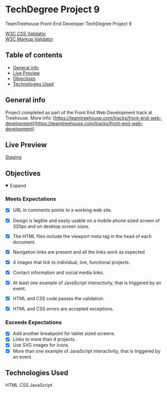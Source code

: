 # TechDegree Project 9

TeamTreehouse Front-End Developer TechDegree Project 9

[W3C CSS Validator](https://jigsaw.w3.org/css-validator/validator?uri=https%3A%2F%2Fdanpoynor.github.io%2Ftechdegree-project-09%2Fstyles.css&profile=css3svg&usermedium=all&warning=1&vextwarning=&lang=en)<br>
[W3C Markup Validator](https://validator.w3.org/nu/?doc=https%3A%2F%2Fdanpoynor.github.io%2Ftechdegree-project-09%2Findex.html)

## Table of contents

- [General info](#general-info)
- [Live Preview](#live-preview)
- [Objectives](#objectives)
- [Technologies Used](#technologies-used)

## General info

Project completed as part of the Front End Web Development track at Treehouse. More info: [https://teamtreehouse.com/tracks/front-end-web-development](https://teamtreehouse.com/tracks/front-end-web-development)

## Live Preview

[Staging](https://danpoynor.github.io/techdegree-project-09/)

## Objectives

<details open>
<summary>Expand</summary>

### Meets Expectations

- [x] URL in comments points to a working web site.
- [x] Design is legible and easily usable on a mobile phone sized screen of 320px and on desktop screen sizes.
- [x] The HTML files include the viewport meta tag in the head of each document.

- [x] Navigation links are present and all the links work as expected
- [x] 4 images that link to individual, live, functional projects.

- [x] Contact information and social media links.
- [x] At least one example of JavaScript interactivity, that is triggered by an event.

- [x] HTML and CSS code passes the validation.
- [x] HTML and CSS errors are accepted exceptions.

### Exceeds Expectations

- [x] Add another breakpoint for tablet sized screens.
- [x] Links to more than 4 projects.
- [x] Use SVG images for icons.
- [x] More than one example of JavaScript interactivity, that is triggered by an event.

## Technologies Used

HTML
CSS
JavaScript
